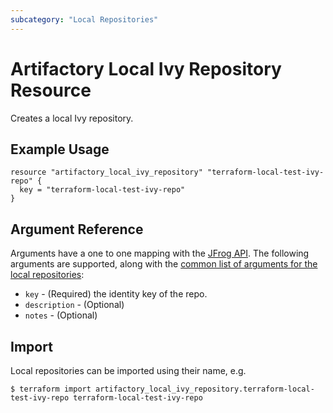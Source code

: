 ```yaml
---
subcategory: "Local Repositories"
---
```

# Artifactory Local Ivy Repository Resource

Creates a local Ivy repository.

## Example Usage

```hcl
resource "artifactory_local_ivy_repository" "terraform-local-test-ivy-repo" {
  key = "terraform-local-test-ivy-repo"
}
```

## Argument Reference

Arguments have a one to one mapping with the [JFrog API](https://www.jfrog.com/confluence/display/RTF/Repository+Configuration+JSON). The following arguments are supported, along with the [common list of arguments for the local repositories](local.md):

* `key` - (Required) the identity key of the repo.
* `description` - (Optional)
* `notes` - (Optional)



## Import

Local repositories can be imported using their name, e.g.
```
$ terraform import artifactory_local_ivy_repository.terraform-local-test-ivy-repo terraform-local-test-ivy-repo
```
